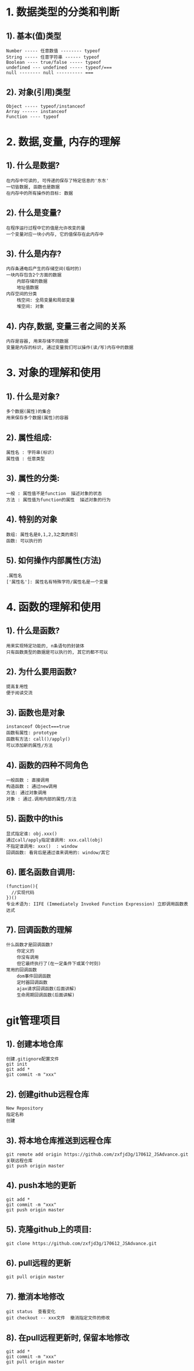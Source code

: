 # 1. 数据类型的分类和判断
## 1). 基本(值)类型
    Number ----- 任意数值 -------- typeof
    String ----- 任意字符串 ------ typeof
    Boolean ---- true/false ----- typeof
    undefined --- undefined ----- typeof/===
    null -------- null ---------- ===
## 2). 对象(引用)类型
	Object ----- typeof/instanceof
	Array ------ instanceof
	Function ---- typeof

# 2. 数据,变量, 内存的理解
## 1). 什么是数据?
	在内存中可读的, 可传递的保存了特定信息的'东东'
	一切皆数据, 函数也是数据
	在内存中的所有操作的目标: 数据
## 2). 什么是变量?
	在程序运行过程中它的值是允许改变的量
	一个变量对应一块小内存, 它的值保存在此内存中  
## 3). 什么是内存?
	内存条通电后产生的存储空间(临时的)
	一块内存包含2个方面的数据
		内部存储的数据
		地址值数据
	内存空间的分类
    	栈空间: 全局变量和局部变量
    	堆空间: 对象 
## 4). 内存,数据, 变量三者之间的关系
	内存是容器, 用来存储不同数据
	变量是内存的标识, 通过变量我们可以操作(读/写)内存中的数据  
  
# 3. 对象的理解和使用
## 1). 什么是对象?
	多个数据(属性)的集合
	用来保存多个数据(属性)的容器
## 2). 属性组成:
	属性名 : 字符串(标识)
	属性值 : 任意类型
## 3). 属性的分类:
	一般 : 属性值不是function  描述对象的状态
	方法 : 属性值为function的属性  描述对象的行为
## 4). 特别的对象
	数组: 属性名是0,1,2,3之类的索引
	函数: 可以执行的
## 5). 如何操作内部属性(方法)
	.属性名
	['属性名']: 属性名有特殊字符/属性名是一个变量
  
# 4. 函数的理解和使用
## 1). 什么是函数?
    用来实现特定功能的, n条语句的封装体
    只有函数类型的数据是可以执行的, 其它的都不可以
## 2). 为什么要用函数?
    提高复用性
    便于阅读交流
## 3). 函数也是对象
    instanceof Object===true
    函数有属性: prototype
    函数有方法: call()/apply()
    可以添加新的属性/方法
## 4). 函数的四种不同角色
    一般函数 : 直接调用
    构造函数 : 通过new调用
	方法: 通过对象调用
    对象 : 通过.调用内部的属性/方法
## 5). 函数中的this
    显式指定谁: obj.xxx()
    通过call/apply指定谁调用: xxx.call(obj)
    不指定谁调用: xxx()  : window
    回调函数: 看背后是通过谁来调用的: window/其它
## 6). 匿名函数自调用:
    (function(){
      //实现代码
    })()
    专业术语为: IIFE (Immediately Invoked Function Expression) 立即调用函数表达式						  
## 7). 回调函数的理解
    什么函数才是回调函数?
        你定义的
        你没有调用
        但它最终执行了(在一定条件下或某个时刻)
    常用的回调函数
        dom事件回调函数
        定时器回调函数
        ajax请求回调函数(后面讲解)
        生命周期回调函数(后面讲解)
  
# git管理项目
## 1). 创建本地仓库
    创建.gitignore配置文件
    git init
    git add *
    git commit -m "xxx"
    
## 2). 创建github远程仓库
    New Repository
    指定名称
    创建
## 3). 将本地仓库推送到远程仓库
    git remote add origin https://github.com/zxfjd3g/170612_JSAdvance.git 关联远程仓库
    git push origin master

## 4). push本地的更新 
    git add *
    git commit -m "xxx"
    git push origin master
        
## 5). 克隆github上的项目:
    git clone https://github.com/zxfjd3g/170612_JSAdvance.git
        
## 6). pull远程的更新
    git pull origin master
    
## 7). 撤消本地修改
    git status  查看变化
    git checkout -- xxx文件  撤消指定文件的修改

## 8). 在pull远程更新时, 保留本地修改
	git add *
	git commit -m "xxx"
	git pull origin master
    
